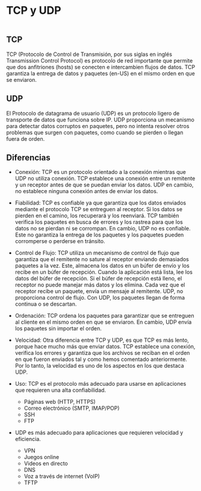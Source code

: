 # TCP y UDP
```toc
```
## TCP
TCP (Protocolo de Control de Transmisión, por sus siglas en inglés Transmission Control Protocol) es protocolo de red importante que permite que dos anfitriones (hosts) se conecten e intercambien flujos de datos. TCP garantiza la entrega de datos y paquetes (en-US) en el mismo orden en que se enviaron.

## UDP
El Protocolo de datagrama de usuario (UDP) es un protocolo ligero de transporte de datos que funciona sobre IP. UDP proporciona un mecanismo para detectar datos corruptos en paquetes, pero no intenta resolver otros problemas que surgen con paquetes, como cuando se pierden o llegan fuera de orden.

## Diferencias
- Conexión: TCP es un protocolo orientado a la conexión mientras que UDP no utiliza conexión. TCP establece una conexión entre un remitente y un receptor antes de que se puedan enviar los datos. UDP en cambio, no establece ninguna conexión antes de enviar los datos. 
- Fiabilidad: TCP es confiable ya que garantiza que los datos enviados mediante el protocolo TCP se entreguen al receptor. Si los datos se pierden en el camino, los recuperará y los reenviará. TCP también verifica los paquetes en busca de errores y los rastrea para que los datos no se pierdan ni se corrompan. En cambio, UDP no es confiable. Este no garantiza la entrega de los paquetes y los paquetes pueden corromperse o perderse en tránsito. 
- Control de Flujo: TCP utiliza un mecanismo de control de flujo que garantiza que el remitente no sature al receptor enviando demasiados paquetes a la vez. Este, almacena los datos en un búfer de envío y los recibe en un búfer de recepción. Cuando la aplicación está lista, lee los datos del búfer de recepción. Si el búfer de recepción está lleno, el receptor no puede manejar más datos y los elimina. Cada vez que el receptor recibe un paquete, envía un mensaje al remitente. UDP, no proporciona control de flujo. Con UDP, los paquetes llegan de forma continua o se descartan. 
- Ordenación: TCP ordena los paquetes para garantizar que se entreguen al cliente en el mismo orden en que se enviaron. En cambio, UDP envía los paquetes sin importar el orden. 
- Velocidad: Otra diferencia entre TCP y UDP, es que TCP es más lento, porque hace mucho más que enviar datos. TCP establece una conexión, verifica los errores y garantiza que los archivos se reciban en el orden en que fueron enviados tal y como hemos comentado anteriormente. Por lo tanto, la velocidad es uno de los aspectos en los que destaca UDP. 

- Uso: TCP es el protocolo más adecuado para usarse en aplicaciones que requieren una alta confiabilidad.
	- Páginas web (HTTP, HTTPS) 
	- Correo electrónico (SMTP, IMAP/POP) 
	- SSH 
	- FTP
- UDP es más adecuado para aplicaciones que requieren velocidad y eficiencia.
	- VPN 
	- Juegos online 
	- Videos en directo
	- DNS 
	- Voz a través de internet (VoIP) 
	- TFTP